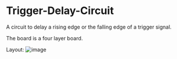 # Trigger-Delay-Circuit
A circuit to delay a rising edge or the falling edge of a trigger signal.

The board is a four layer board.

Layout:
![image](https://user-images.githubusercontent.com/103216308/197331444-c717990b-896d-4941-a613-334a72d87581.png)
